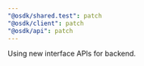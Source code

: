 ```yaml
---
"@osdk/shared.test": patch
"@osdk/client": patch
"@osdk/api": patch
---
```


Using new interface APIs for backend.
